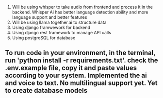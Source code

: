1. Will be using whisper to take audio from frontend and process it in the backend. Whisper Ai has better language detection ability and more language support and better features
2. Will be using llama together.ai to structure data
3. Using django framwework for backend
4. Using django rest framework to manage API calls
5. Using postgreSQL for database
   
##  To run code in your environment, in the terminal, run 'python install -r requirements.txt'.  check the .env.example file, copy it and paste values according to your system. Implemented the ai and voice to text. No multilingual support yet. Yet to create database models
